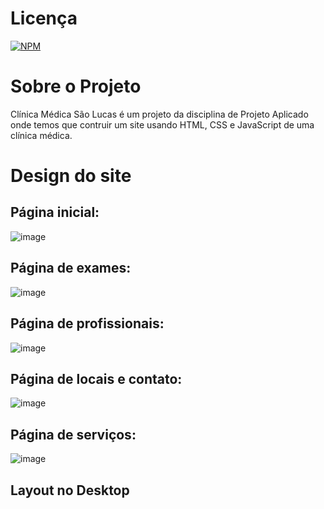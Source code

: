# Licença
 [![NPM](https://img.shields.io/npm/l/react)](https://github.com/S0L4RT/Cl-nica-SL/blob/main/LICENSE)

 # Sobre o Projeto
 Clínica Médica São Lucas é um projeto da disciplina de Projeto Aplicado onde temos que contruir um site usando HTML, CSS e JavaScript de uma clínica médica.

 # Design do site
## Página inicial:
![image](https://github.com/S0L4RT/Cl-nica-SL/assets/134110407/c1c99bdf-f2fd-43a0-b402-ec61c56e29f1)

## Página de exames:
![image](https://github.com/S0L4RT/Cl-nica-SL/assets/134110407/ef0f0fbe-bd31-4425-beb3-15a42d652826)

## Página de profissionais:
![image](https://github.com/S0L4RT/Cl-nica-SL/assets/134110407/e2ff02ff-0501-4f38-a31b-b29a16355805)

## Página de locais e contato:
![image](https://github.com/S0L4RT/Cl-nica-SL/assets/134110407/726a9938-d1f6-45bb-baf3-bd550ca19b0d)

## Página de serviços:
![image](https://github.com/S0L4RT/Cl-nica-SL/assets/134110407/03f9edd7-8c96-4079-83eb-0532e1ccd6ba)


## Layout no Desktop
